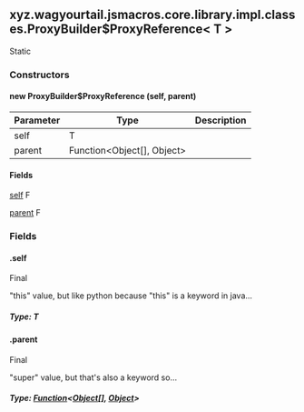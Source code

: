 

xyz.wagyourtail.jsmacros.core.library.impl.classes.ProxyBuilder$ProxyReference< T >
-----------------------------------------------------------------------------------

Static
#### 

### Constructors

#### new ProxyBuilder$ProxyReference (self, parent)

| Parameter | Type | Description |
|---|---|---|
| self | T |  |
| parent | Function<Object[], Object> |  |



#### Fields

[self](#self)
F


[parent](#parent)
F



### Fields

#### .self

Final

"this" value, but like python because "this" is a keyword in java...


##### Type: T



#### .parent

Final

"super" value, but that's also a keyword so...


##### Type: [Function](https://docs.oracle.com/javase/8/docs/api/index.html?java/util/function/Function.html)<[Object](https://docs.oracle.com/javase/8/docs/api/index.html?java/lang/Object.html)[], [Object](https://docs.oracle.com/javase/8/docs/api/index.html?java/lang/Object.html)>




